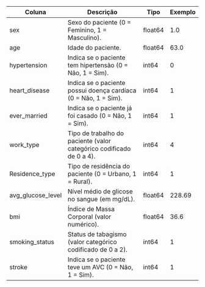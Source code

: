 | Coluna                 | Descrição                                                         | Tipo     | Exemplo |
|------------------------|-----------------------------------------------------------------|----------|---------|
| sex                    | Sexo do paciente (0 = Feminino, 1 = Masculino).                 | float64  | 1.0     |
| age                    | Idade do paciente.                                              | float64  | 63.0    |
| hypertension           | Indica se o paciente tem hipertensão (0 = Não, 1 = Sim).        | int64    | 0       |
| heart_disease          | Indica se o paciente possui doença cardíaca (0 = Não, 1 = Sim). | int64    | 1       |
| ever_married           | Indica se o paciente já foi casado (0 = Não, 1 = Sim).          | int64    | 1       |
| work_type              | Tipo de trabalho do paciente (valor categórico codificado de 0 a 4). | int64 | 4       |
| Residence_type         | Tipo de residência do paciente (0 = Urbano, 1 = Rural).         | int64    | 1       |
| avg_glucose_level      | Nível médio de glicose no sangue (em mg/dL).                    | float64  | 228.69  |
| bmi                    | Índice de Massa Corporal (valor numérico).                      | float64  | 36.6    |
| smoking_status         | Status de tabagismo (valor categórico codificado de 0 a 2).     | int64    | 1       |
| stroke                 | Indica se o paciente teve um AVC (0 = Não, 1 = Sim).            | int64    | 1       |